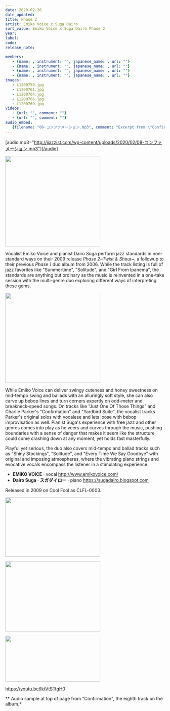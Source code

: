 ```yaml
---
date: 2020-02-26
date_updated: 
title: Phase 2
artist: Emiko Voice x Suga Dairo
sort_value: Emiko Voice x Suga Dairo Phase 2
year: 
label: 
code: 
release_note: 

members:
   - {name: , instrument: "", japanese_name: , url: ""}
   - {name: , instrument: "", japanese_name: , url: ""}
   - {name: , instrument: "", japanese_name: , url: ""}
   - {name: , instrument: "", japanese_name: , url: ""}
images: 
   - L1200759.jpg
   - L1200761.jpg
   - L1200764.jpg
   - L1200766.jpg
   - L1200769.jpg
videos: 
   - {url: "", comment: ""}
   - {url: "", comment: ""}
audio_embed:
   {filename: "08-コンファメーション.mp3", comment: "Excerpt from \"Confirmation\", the eighth track on the album:"}
---
```

[audio mp3="http://jjazzist.com/wp-content/uploads/2020/02/08-コンファメーション.mp3"][/audio]

<a href="http://www.jjazzist.com/wp-content/uploads/2018/08/L1200759.jpg"><img class="size-medium wp-image-3753 alignright" src="http://www.jjazzist.com/wp-content/uploads/2018/08/L1200759-300x286.jpg" alt="" width="300" height="286" /></a>

Vocalist Emiko Voice and pianist Dairo Suga perform jazz standards in non-standard ways on their 2009 release *Phase 2~Twist &amp; Shout~*, a followup to their previous *Phase 1* duo album from 2006. While the track listing is full of jazz favorites like "Summertime", "Solitude", and "Girl From Ipanema", the standards are anything but ordinary as the music is reinvented in a one-take session with the multi-genre duo exploring different ways of interpreting these gems.

<a href="http://www.jjazzist.com/wp-content/uploads/2018/08/L1200761.jpg"><img class="size-medium wp-image-3754 alignright" src="http://www.jjazzist.com/wp-content/uploads/2018/08/L1200761-300x285.jpg" alt="" width="300" height="285" /></a>

While Emiko Voice can deliver swingy cuteness and honey sweetness on mid-tempo swing and ballads with an alluringly soft style, she can also carve up bebop lines and turn corners expertly on odd-meter and breakneck-speed songs. On tracks like "Just One Of Those Things" and Charlie Parker's "Confirmation" and "Yardbird Suite", the vocalist tracks Parker's original solos with vocalese and lets loose with bebop improvisation as well. Pianist Suga's experience with free jazz and other genres comes into play as he veers and curves through the music, pushing boundaries with a sense of danger that makes it seem like the structure could come crashing down at any moment, yet holds fast masterfully.

Playful yet serious, the duo also covers mid-tempo and ballad tracks such as "Shiny Stockings", "Solitude", and "Every Time We Say Goodbye" with original and imposing atmospheres, where the vibrating piano strings and evocative vocals encompass the listener in a stimulating experience.
<ul>
 	<li><strong>EMiKO VOiCE</strong> · vocal <a href="http://www.emikovoice.com/">http://www.emikovoice.com/</a></li>
 	<li><strong>Dairo Suga · スガダイロー</strong> · piano <a href="https://sugadairo.blogspot.com">https://sugadairo.blogspot.com</a></li>
</ul>
Released in 2009 on Cool Fool as CLFL-0003.

<a href="http://www.jjazzist.com/wp-content/uploads/2018/08/L1200764.jpg"><img class="alignnone size-medium wp-image-3755" src="http://www.jjazzist.com/wp-content/uploads/2018/08/L1200764-300x188.jpg" alt="" width="300" height="188" /></a>

<a href="http://www.jjazzist.com/wp-content/uploads/2018/08/L1200766.jpg"><img class="alignnone size-medium wp-image-3756" src="http://www.jjazzist.com/wp-content/uploads/2018/08/L1200766-300x222.jpg" alt="" width="300" height="222" /></a>

<a href="http://www.jjazzist.com/wp-content/uploads/2018/08/L1200769.jpg"><img class="alignnone size-medium wp-image-3757" src="http://www.jjazzist.com/wp-content/uploads/2018/08/L1200769-300x145.jpg" alt="" width="300" height="145" /></a>

https://youtu.be/IktVtSTtgH0

** Audio sample at top of page from "Confirmation", the eighth track on the album.*

